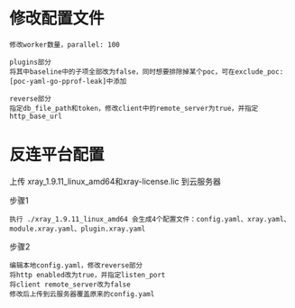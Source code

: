 # 修改配置文件
```
修改worker数量，parallel: 100

plugins部分
将其中baseline中的子项全部改为false，同时想要排除掉某个poc，可在exclude_poc: [poc-yaml-go-pprof-leak]中添加

reverse部分
指定db_file_path和token，修改client中的remote_server为true，并指定http_base_url
```

# 反连平台配置
上传 xray_1.9.11_linux_amd64和xray-license.lic 到云服务器

步骤1
```
执行 ./xray_1.9.11_linux_amd64 会生成4个配置文件：config.yaml、xray.yaml、module.xray.yaml、plugin.xray.yaml
```

步骤2
```
编辑本地config.yaml，修改reverse部分
将http enabled改为true，并指定listen_port
将client remote_server改为false
修改后上传到云服务器覆盖原来的config.yaml
```